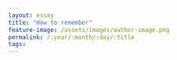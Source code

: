 ```yaml
---
layout: essay
title: "How to remember"
feature-image: /assets/images/author-image.png
permalink: /:year/:month/:day/:title
tags: 
---
```

